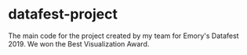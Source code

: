 # datafest-project
The main code for the project created by my team for Emory's Datafest 2019. We won the Best Visualization Award.
